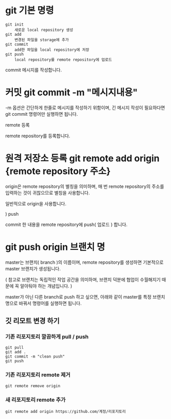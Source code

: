  # git 기본 명령
    git init
        새로운 local repository 생성
    git add
        변경된 파일을 storage에 추가
    git commit
        add한 파일을 local repository에 저장 
    git push
        local repository를 remote repository에 업로드
        


commit 메시지를 작성합니다.

# 커밋 git commit -m "메시지내용"

-m 옵션은 간단하게 한줄로 메시지를 작성하기 위함이며, 긴 메시지 작성이 필요하다면 git commit 명령어만 실행하면 됩니다.


 remote 등록

remote repository를 등록합니다.

# 원격 저장소 등록 git remote add origin {remote repository 주소}

origin은 remote repository의 별칭을 의미하며, 매 번 remote repository의 주소를 입력하는 것이 귀찮으므로 별칭을 사용합니다.

일반적으로 origin을 사용합니다.

) push

commit 한 내용을 remote repository에 push( 업로드 ) 합니다.

# git push origin 브랜치 명

master는 브랜치( branch )의 이름이며, remote repository를 생성하면 기본적으로 master 브랜치가 생성됩니다.

( 참고로 브랜치는 독립적인 작업 공간을 의미하며, 브랜치 덕분에 협업이 수월해지기 때문에 꼭 알아둬야 하는 개념입니다. )


master가 아닌 다른 branch로 push 하고 싶으면, 아래와 같이 master를 특정 브랜치명으로 바꿔서 명령어를 실행하면 됩니다.
## 깃 리모트 변경 하기

### 기존 리포지토리 깔끔하게 pull / push
```
git pull
git add .
git commit -m "clean push"
git push
```

### 기존 리포지토리 remote 제거
```
git remote remove origin
```

### 새 리포지토리 remote 추가
```
git remote add origin https://github.com/계정/리포지토리
```
